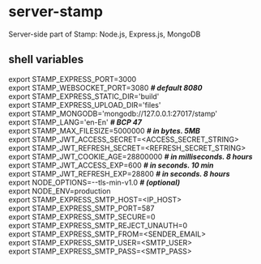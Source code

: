 # server-stamp
Server-side part of Stamp: Node.js, Express.js, MongoDB

## shell variables

export STAMP_EXPRESS_PORT=3000  
export STAMP_WEBSOCKET_PORT=3080 ***# default 8080***  
export STAMP_EXPRESS_STATIC_DIR='build'  
export STAMP_EXPRESS_UPLOAD_DIR='files'  
export STAMP_MONGODB='mongodb://127.0.0.1:27017/stamp'  
export STAMP_LANG='en-En' ***# BCP 47***  
export STAMP_MAX_FILESIZE=5000000 ***# in bytes. 5MB***  
export STAMP_JWT_ACCESS_SECRET=<ACCESS_SECRET_STRING>  
export STAMP_JWT_REFRESH_SECRET=<REFRESH_SECRET_STRING>  
export STAMP_JWT_COOKIE_AGE=28800000 ***# in milliseconds. 8 hours***  
export STAMP_JWT_ACCESS_EXP=600  ***# in seconds. 10 min***  
export STAMP_JWT_REFRESH_EXP=28800 ***# in seconds. 8 hours***  
export NODE_OPTIONS=--tls-min-v1.0 ***# (optional)***  
export NODE_ENV=production   
export STAMP_EXPRESS_SMTP_HOST=<IP_HOST>  
export STAMP_EXPRESS_SMTP_PORT=587  
export STAMP_EXPRESS_SMTP_SECURE=0  
export STAMP_EXPRESS_SMTP_REJECT_UNAUTH=0  
export STAMP_EXPRESS_SMTP_FROM=<SENDER_EMAIL>  
export STAMP_EXPRESS_SMTP_USER=<SMTP_USER>    
export STAMP_EXPRESS_SMTP_PASS=<SMTP_PASS>    
